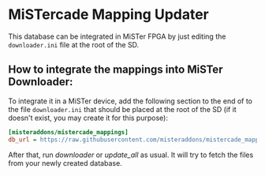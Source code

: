 # MiSTercade Mapping Updater
This database can be integrated in MiSTer FPGA by just editing the `downloader.ini` file at the root of the SD.


## How to integrate the mappings into MiSTer Downloader:
To integrate it in a MiSTer device, add the following section to the end of to the file `downloader.ini` that should be placed at the root of the SD (if it doesn't exist, you may create it for this purpose):
```ini
[misteraddons/mistercade_mappings]
db_url = https://raw.githubusercontent.com/misteraddons/mistercade_mappings/db/db.json.zip
```
After that, run *downloader* or *update_all* as usual. It will try to fetch the files from your newly created database. 
